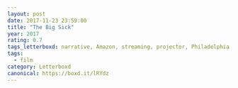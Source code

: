 ```yaml
---
layout: post 
date: 2017-11-23 23:59:00
title: "The Big Sick"
year: 2017
rating: 0.7
tags_letterboxd: narrative, Amazon, streaming, projector, Philadelphia, Leah
tags:
  - film
category: Letterboxd
canonical: https://boxd.it/lRYdz
---
```

